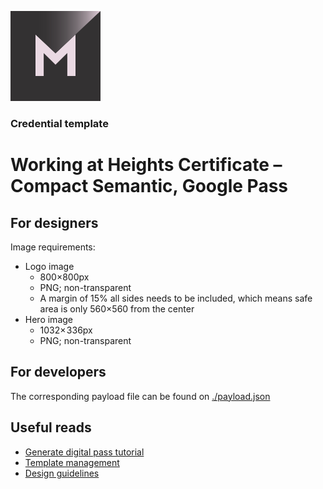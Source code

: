 [![MATTR](/docs/assets/mattr-logo-square.svg)](https://github.com/mattrglobal)

### Credential template  
# Working at Heights Certificate – Compact Semantic, Google Pass

## For designers

Image requirements: 

- Logo image
    - 800×800px
    - PNG; non-transparent
    - A margin of 15% all sides needs to be included, which means safe area is only 560×560 from the center
- Hero image
    - 1032× 336px
    - PNG; non-transparent

## For developers

The corresponding payload file can be found on [./payload.json](./payload.json)

## Useful reads

- [Generate digital pass tutorial](https://learn.mattr.global/tutorials/compact-credentials/format-extensions/digital-pass/generate-digital-pass)
- [Template management](https://learn.mattr.global/tutorials/compact-credentials/format-extensions/digital-pass/template-management)
- [Design guidelines](https://learn.mattr.global/tutorials/compact-credentials/format-extensions/digital-pass/design-guideline)
